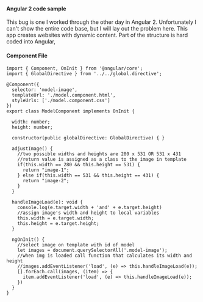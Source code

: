 
#### Angular 2 code sample
This bug is one I worked through the other day in Angular 2. Unfortunately I can't show the entire code base, but I will lay out the problem here.
This app creates websites with dynamic content. Part of the structure is hard coded into Angular, 
#### Component File
```
import { Component, OnInit } from '@angular/core';
import { GlobalDirective } from '../../global.directive';

@Component({
  selector: 'model-image',
  templateUrl: './model.component.html',
  styleUrls: ['./model.component.css']
})
export class ModelComponent implements OnInit {

  width: number;
  height: number;

  constructor(public globalDirective: GlobalDirective) { }

  adjustImage() {
    //two possible widths and heights are 280 x 531 OR 531 x 431
    //return value is assigned as a class to the image in template
    if(this.width == 280 && this.height == 531) {
      return "image-1";
    } else if(this.width == 531 && this.height == 431) {
      return "image-2";
    }
  }

  handleImageLoad(e): void {
    console.log(e.target.width + 'and' + e.target.height)
    //assign image's width and height to local variables
    this.width = e.target.width;
    this.height = e.target.height;
  }

  ngOnInit() {
    //select image on template with id of model
    let images = document.querySelectorAll('.model-image');
    //when img is loaded call function that calculates its width and height
    //images.addEventListener('load', (e) => this.handleImageLoad(e));
    [].forEach.call(images, (item) => {
      item.addEventListener('load', (e) => this.handleImageLoad(e));
    })
  }
}

```
